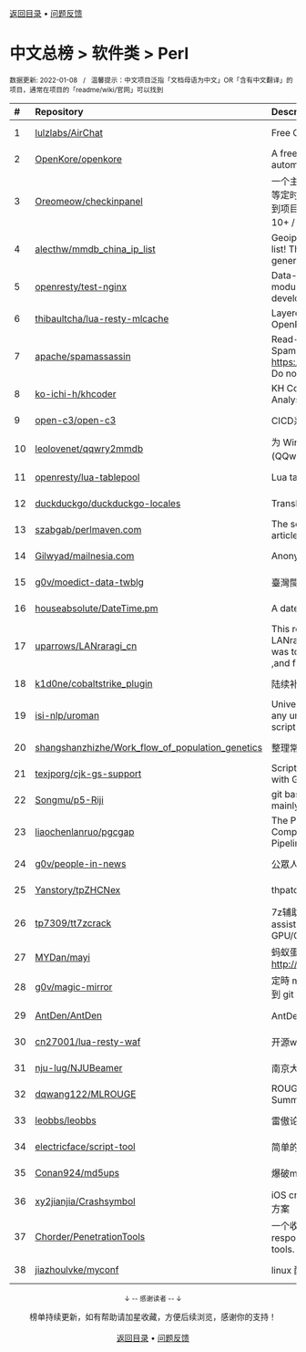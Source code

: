 <a href="https://gitee.com/GrowingGit/GitHub-Chinese-Top-Charts#github中文排行榜">返回目录</a> • <a href="/content/docs/feedback.md">问题反馈</a>

# 中文总榜 > 软件类 > Perl
<sub>数据更新: 2022-01-08&nbsp;&nbsp;&nbsp;/&nbsp;&nbsp;&nbsp;温馨提示：中文项目泛指「文档母语为中文」OR「含有中文翻译」的项目，通常在项目的「readme/wiki/官网」可以找到</sub>

|#|Repository|Description|Stars|Updated|
|:-|:-|:-|:-|:-|
|1|[lulzlabs/AirChat](https://gitee.com/lulzlabs/AirChat)|Free Communications For Everyone.|1027|2021-12-09|
|2|[OpenKore/openkore](https://gitee.com/OpenKore/openkore)|A free/open source client and automation tool for Ragnarok Online|1025|2021-12-23|
|3|[Oreomeow/checkinpanel](https://gitee.com/Oreomeow/checkinpanel)|一个主要运行在 𝐞𝐥𝐞𝐜𝐕𝟐𝐏 或 𝐪𝐢𝐧𝐠𝐥𝐨𝐧𝐠 等定时面板，同时支持系统运行环境的签到项目（环境：𝑷𝒚𝒕𝒉𝒐𝒏 3.8+ / 𝑵𝒐𝒅𝒆.𝒋𝒔 10+ / 𝑩𝒂𝒔𝒉 4+ / 𝑶𝒑𝒆𝒏𝑱𝑫𝑲8 / 𝑷𝒆𝒓𝒍5）|634|2022-01-07|
|4|[alecthw/mmdb_china_ip_list](https://gitee.com/alecthw/mmdb_china_ip_list)|Geoip MaxMind Database for china ip list! This is also an example of generating  MaxMind Database!|610|2022-01-06|
|5|[openresty/test-nginx](https://gitee.com/openresty/test-nginx)|Data-driven test scaffold for Nginx C module and OpenResty Lua library development|375|2021-12-21|
|6|[thibaultcha/lua-resty-mlcache](https://gitee.com/thibaultcha/lua-resty-mlcache)|Layered caching library for OpenResty|311|2021-12-15|
|7|[apache/spamassassin](https://gitee.com/apache/spamassassin)|Read-only mirror of Apache SpamAssassin. Submit patches to https://bz.apache.org/SpamAssassin/. Do not send pull requests|204|2022-01-07|
|8|[ko-ichi-h/khcoder](https://gitee.com/ko-ichi-h/khcoder)|KH Coder: for Quantitative Content Analysis or Text Mining|171|2022-01-06|
|9|[open-c3/open-c3](https://gitee.com/open-c3/open-c3)|CICD系统/发布系统/作业平台|137|2022-01-06|
|10|[leolovenet/qqwry2mmdb](https://gitee.com/leolovenet/qqwry2mmdb)|为 Wireshark 能使用纯真网络 IP 数据库(QQwry)而提供的格式转换工具|115|2021-11-01|
|11|[openresty/lua-tablepool](https://gitee.com/openresty/lua-tablepool)|Lua table recycling pools for LuaJIT|97|2021-11-15|
|12|[duckduckgo/duckduckgo-locales](https://gitee.com/duckduckgo/duckduckgo-locales)|Translation files for duckduckgo.com|77|2021-12-24|
|13|[szabgab/perlmaven.com](https://gitee.com/szabgab/perlmaven.com)|The source files of the Perl Maven articles|59|2022-01-05|
|14|[Gilwyad/mailnesia.com](https://gitee.com/Gilwyad/mailnesia.com)|Anonymous Email in Seconds|58|2022-01-07|
|15|[g0v/moedict-data-twblg](https://gitee.com/g0v/moedict-data-twblg)|臺灣閩南語常用詞辭典 資料檔|49|2021-12-13|
|16|[houseabsolute/DateTime.pm](https://gitee.com/houseabsolute/DateTime.pm)|A date and time object for Perl|44|2021-12-23|
|17|[uparrows/LANraragi_cn](https://gitee.com/uparrows/LANraragi_cn)|This repo is a fork of Difegue / LANraragi , those things i've done was to translate this repo into chinese ,and fix chrome browser js problem.|40|2021-11-28|
|18|[k1d0ne/cobaltstrike_plugin](https://gitee.com/k1d0ne/cobaltstrike_plugin)|陆续补充一些自己写的cobaltstrike插件|38|2021-11-05|
|19|[isi-nlp/uroman](https://gitee.com/isi-nlp/uroman)|Universal Romanizer that can convert any unicode script to roman (latin) script|38|2021-12-02|
|20|[shangshanzhizhe/Work_flow_of_population_genetics](https://gitee.com/shangshanzhizhe/Work_flow_of_population_genetics)|整理常用的群体遗传学分析流程和脚本|29|2021-11-01|
|21|[texjporg/cjk-gs-support](https://gitee.com/texjporg/cjk-gs-support)|Scripts to ease the use of CJK fonts with Ghostscript|27|2021-09-30|
|22|[Songmu/p5-Riji](https://gitee.com/Songmu/p5-Riji)|git based simple static site generator mainly for blogging|21|2022-01-07|
|23|[liaochenlanruo/pgcgap](https://gitee.com/liaochenlanruo/pgcgap)|The Prokaryotic Genomics and Comparative Genomics Analysis Pipeline|18|2021-12-23|
|24|[g0v/people-in-news](https://gitee.com/g0v/people-in-news)|公眾人物新聞的追蹤|17|2021-11-01|
|25|[Yanstory/tpZHCNex](https://gitee.com/Yanstory/tpZHCNex)|thpatch zh-hans extra patches (Beta)|15|2021-12-26|
|26|[tp7309/tt7zcrack](https://gitee.com/tp7309/tt7zcrack)|7z辅助破解工具 Fast 7zip crack assistant tool which support GPU/CPU, written in Python.|12|2021-10-07|
|27|[MYDan/mayi](https://gitee.com/MYDan/mayi)|蚂蚁蛋运维助手(安装方式: curl -L http://update.mydan.org bash)|12|2021-10-14|
|28|[g0v/magic-mirror](https://gitee.com/g0v/magic-mirror)|定時 mirror *.gov.tw 上有時效性的資料到 git repository.|10|2021-08-03|
|29|[AntDen/AntDen](https://gitee.com/AntDen/AntDen)|AntDen 是一个开源的通用计算框架|9|2021-08-14|
|30|[cn27001/lua-resty-waf](https://gitee.com/cn27001/lua-resty-waf)|开源waf web 防火墙|9|2021-11-30|
|31|[nju-lug/NJUBeamer](https://gitee.com/nju-lug/NJUBeamer)|南京大学演示文稿模板|7|2021-11-21|
|32|[dqwang122/MLROUGE](https://gitee.com/dqwang122/MLROUGE)|ROUGE for multilingual Summarization|6|2021-10-11|
|33|[leobbs/leobbs](https://gitee.com/leobbs/leobbs)|雷傲论坛, demo地址https://leobbs.org|4|2021-11-29|
|34|[electricface/script-tool](https://gitee.com/electricface/script-tool)|简单的脚本工具|3|2021-10-22|
|35|[Conan924/md5ups](https://gitee.com/Conan924/md5ups)|爆破md5(用户名+密码+salt)的脚本|2|2021-11-15|
|36|[xy2jianjia/Crashsymbol](https://gitee.com/xy2jianjia/Crashsymbol)|iOS crash文件解析 项目符号不显示解决方案|2|2021-11-02|
|37|[Chorder/PenetrationTools](https://gitee.com/Chorder/PenetrationTools)|一个收集了各种渗透测试工具的仓库。A respository for collecting penetration tools.|2|2021-07-30|
|38|[jiazhoulvke/myconf](https://gitee.com/jiazhoulvke/myconf)|linux 配置 |2|2021-08-18|

<div align="center">
    <p><sub>↓ -- 感谢读者 -- ↓</sub></p>
    榜单持续更新，如有帮助请加星收藏，方便后续浏览，感谢你的支持！
</div>

<br/>

<div align="center"><a href="https://gitee.com/GrowingGit/GitHub-Chinese-Top-Charts#github中文排行榜">返回目录</a> • <a href="/content/docs/feedback.md">问题反馈</a></div>
